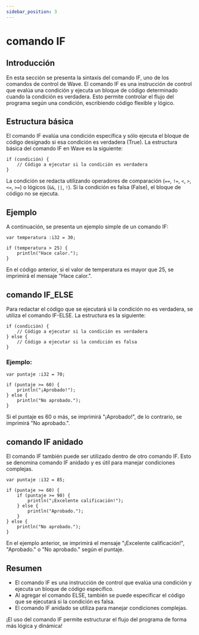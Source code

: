 ```yaml
---
sidebar_position: 3
---
```


# comando IF

## Introducción

En esta sección se presenta la sintaxis del comando IF, uno de los comandos de control de Wave.
El comando IF es una instrucción de control que evalúa una condición y ejecuta un bloque de código determinado cuando la condición es verdadera.
Esto permite controlar el flujo del programa según una condición, escribiendo código flexible y lógico.

## Estructura básica

El comando IF evalúa una condición específica y sólo ejecuta el bloque de código designado si esa condición es verdadera (True).
La estructura básica del comando IF en Wave es la siguiente:

```wave
if (condición) {
    // Código a ejecutar si la condición es verdadera
}
```

La condición se redacta utilizando operadores de comparación (`==`, `!=`, `<`, `>`, `<=`, `>=`) o lógicos (`&&`, `||`, `!`). Si la condición es falsa (False), el bloque de código no se ejecuta.

## Ejemplo

A continuación, se presenta un ejemplo simple de un comando IF:

```wave
var temperatura :i32 = 30;

if (temperatura > 25) {
    println("Hace calor.");
}
```

En el código anterior, si el valor de temperatura es mayor que 25, se imprimirá el mensaje "Hace calor.".

## comando IF_ELSE

Para redactar el código que se ejecutará si la condición no es verdadera, se utiliza el comando IF-ELSE.
La estructura es la siguiente:

```wave
if (condición) {
    // Código a ejecutar si la condición es verdadera
} else {
    // Código a ejecutar si la condición es falsa
}
```

### Ejemplo:

```wave
var puntaje :i32 = 70;

if (puntaje >= 60) {
    println("¡Aprobado!");
} else {
    println("No aprobado.");
}
```

Si el puntaje es 60 o más, se imprimirá "¡Aprobado!", de lo contrario, se imprimirá "No aprobado.".

## comando IF anidado

El comando IF también puede ser utilizado dentro de otro comando IF. Esto se denomina comando IF anidado y es útil para manejar condiciones complejas.

```wave
var puntaje :i32 = 85;

if (puntaje >= 60) {
    if (puntaje >= 90) {
        println("¡Excelente calificación!");
    } else {
        println("Aprobado.");
    } 
} else {
    println("No aprobado.");
}
```

En el ejemplo anterior, se imprimirá el mensaje "¡Excelente calificación!", "Aprobado." o "No aprobado." según el puntaje.

## Resumen

- El comando IF es una instrucción de control que evalúa una condición y ejecuta un bloque de código específico.
- Al agregar el comando ELSE, también se puede especificar el código que se ejecutará si la condición es falsa.
- El comando IF anidado se utiliza para manejar condiciones complejas.

¡El uso del comando IF permite estructurar el flujo del programa de forma más lógica y dinámica!